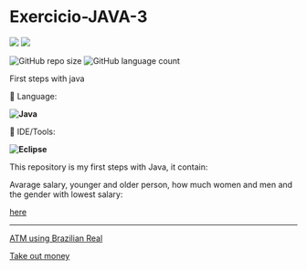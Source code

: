 # Exercicio-JAVA-3

<p align="left">

  <a href="https://www.linkedin.com/in/vitor-dietrich-69a3a8194/" alt="Linkedin">
  <img src="https://img.shields.io/badge/-Linkedin-0e76a8?style=flat-square&logo=Linkedin&logoColor=white&link=" /></a>
  
  <a href="https://www.instagram.com/vitor_dietrich/" alt="Instagram">
  <img src="https://img.shields.io/badge/-Instagram-DF0174?style=flat-square&labelColor=DF0174&logo=instagram&logoColor=white&link=LINK-DO-SEU-INSTAGRAM"/></a>
</p>  

![GitHub repo size](https://img.shields.io/github/repo-size/VitorDietrich-Coder/Exercicio-JAVA-3?style=for-the-badge)
![GitHub language count](https://img.shields.io/github/languages/count/VitorDietrich-Coder/Exercicio-JAVA-3?style=for-the-badge)

First steps with java

<p align="left">
  🦄 Language: <strong> 
  
  ![Java](https://img.shields.io/badge/Java-ED8B00?style=for-the-badge&logo=java&logoColor=white) 
  
  </strong>
</p>

<p align="left">
  💼 IDE/Tools: <strong>
  
  ![Eclipse](https://img.shields.io/badge/Eclipse-2C2255?style=for-the-badge&logo=eclipse&logoColor=white)
  
  </strong>
</p>

This repository is my first steps with Java, it contain:

<p>Avarage salary, younger and older person, how much women and men and the gender with lowest salary: </p> 

[here](https://github.com/VitorDietrich-Coder/Exercicio-JAVA-3/blob/main/Exercicio1.java) <hr>

[ATM using Brazilian Real](https://github.com/VitorDietrich-Coder/Exercicio-JAVA-3/blob/main/Exercicio2.java)

[Take out money](https://github.com/VitorDietrich-Coder/Exercicio-JAVA-3/blob/main/Exercicio3.java)
